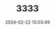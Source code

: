 ---
title: "3333"
category: "Bunomys prolatus"
draft: false
date: 2024-02-22 13:03:49
languages:
  English: ["Long-headed Hill Rat", "Tambusisi Bunomys"]
  German: ["Tambusisi-Bergratte"]
---